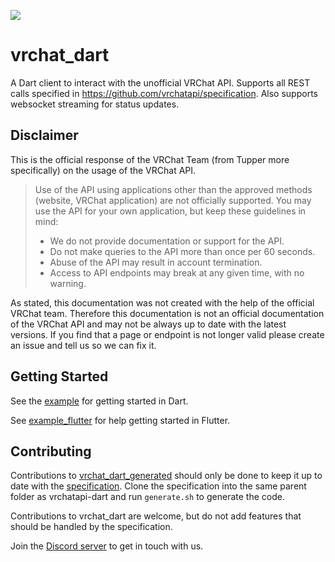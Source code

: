 ![](https://github.com/vrchatapi/vrchatapi.github.io/blob/745d83b7c3df891b774b9eadbff8686aa746f5c0/assets/img/lang/lang_dart_banner_1500x300.png?raw=true)

# vrchat_dart

A Dart client to interact with the unofficial VRChat API. Supports all REST calls specified in https://github.com/vrchatapi/specification. Also supports websocket streaming for status updates.

## Disclaimer

This is the official response of the VRChat Team (from Tupper more specifically) on the usage of the VRChat API.

> Use of the API using applications other than the approved methods (website, VRChat application) are not officially supported. You may use the API for your own application, but keep these guidelines in mind:
> * We do not provide documentation or support for the API.
> * Do not make queries to the API more than once per 60 seconds.
> * Abuse of the API may result in account termination.
> * Access to API endpoints may break at any given time, with no warning.

As stated, this documentation was not created with the help of the official VRChat team. Therefore this documentation is not an official documentation of the VRChat API and may not be always up to date with the latest versions. If you find that a page or endpoint is not longer valid please create an issue and tell us so we can fix it.
## Getting Started

See the [example](https://github.com/vrchatapi/vrchatapi-dart/blob/master/vrchat_dart/example/main.dart) for getting started in Dart.

See [example_flutter](https://github.com/vrchatapi/vrchatapi-dart/tree/master/vrchat_dart/example_flutter) for help getting started in Flutter.

## Contributing

Contributions to [vrchat_dart_generated](https://pub.dev/packages/vrchat_dart_generated) should only be done to keep it up to date with the [specification](https://github.com/vrchatapi/specification). Clone the specification into the same parent folder as vrchatapi-dart and run `generate.sh` to generate the code.

Contributions to vrchat_dart are welcome, but do not add features that should be handled by the specification.

Join the [Discord server](https://discord.gg/Ge2APMhPfD) to get in touch with us.